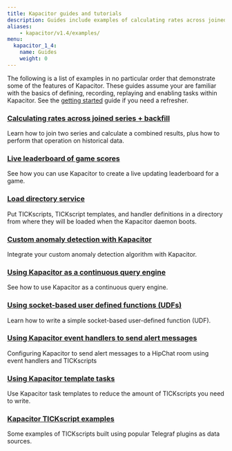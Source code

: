 ```yaml
---
title: Kapacitor guides and tutorials
description: Guides include examples of calculating rates across joined series + backfill, a live leaderboard of game scores, loading directories during Kapacitor booting, and custom anomaly detection.
aliases:
    - kapacitor/v1.4/examples/
menu:
  kapacitor_1_4:
    name: Guides
    weight: 0
---
```


The following is a list of examples in no particular order that demonstrate some of the features of Kapacitor.
These guides assume your are familiar with the basics of defining, recording, replaying and enabling tasks within Kapacitor.
See the [getting started](/kapacitor/v1.4/introduction/getting-started/) guide if you need a refresher.

### [Calculating rates across joined series + backfill](/kapacitor/v1.4/guides/join_backfill/)

Learn how to join two series and calculate a combined results, plus how to perform that operation on historical data.

### [Live leaderboard of game scores](/kapacitor/v1.4/guides/live_leaderboard/)

See how you can use Kapacitor to create a live updating leaderboard for a game.

### [Load directory service](/kapacitor/v1.4/guides/load_directory/)

Put TICKscripts, TICKscript templates, and handler definitions in a directory
from where they will be loaded when the Kapacitor daemon boots.

### [Custom anomaly detection with Kapacitor](/kapacitor/v1.4/guides/anomaly_detection/)

Integrate your custom anomaly detection algorithm with Kapacitor.

### [Using Kapacitor as a continuous query engine](/kapacitor/v1.4/guides/continuous_queries/)

See how to use Kapacitor as a continuous query engine.

### [Using socket-based user defined functions (UDFs)](/kapacitor/v1.4/guides/socket_udf/)

Learn how to write a simple socket-based user-defined function (UDF).

### [Using Kapacitor event handlers to send alert messages](/kapacitor/v1.4/guides/event-handler-setup/)

Configuring Kapacitor to send alert messages to a HipChat room using event handlers and TICKscripts

### [Using Kapacitor template tasks](/kapacitor/v1.4/guides/template_tasks/)

Use Kapacitor task templates to reduce the amount of TICKscripts you need to write.

### [Kapacitor TICKscript examples](/kapacitor/v1.4/guides/reference_scripts/)

Some examples of TICKscripts built using popular Telegraf plugins as data sources.
